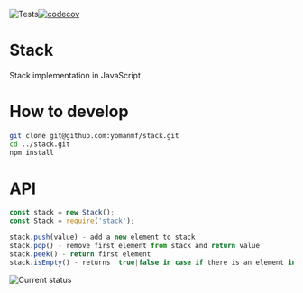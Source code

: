 ![Tests](https://travis-ci.org/yomanmf/stack.svg?branch=master)[![codecov](https://codecov.io/gh/yomanmf/stack/branch/master/graph/badge.svg)](https://codecov.io/gh/yomanmf/stack)
# Stack
Stack implementation in JavaScript

# How to develop
```bash
git clone git@github.com:yomanmf/stack.git
cd ../stack.git
npm install
```

# API
```javascript
const stack = new Stack();
const Stack = require('stack');

stack.push(value) - add a new element to stack
stack.pop() - remove first element from stack and return value
stack.peek() - return first element
stack.isEmpty() - returns  true|false in case if there is an element in stack
```
![Current status](http://i1.kym-cdn.com/photos/images/original/000/234/739/fa5.jpg)
